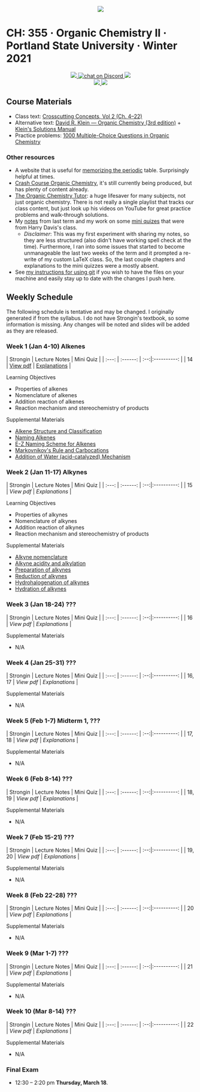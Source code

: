  <p align="center">
    <a title="Join CH: 335 Discord Server 🥳" href="https://discord.gg/xgS9NMVyRY">
    <img src="../assets/images/ch-335.ico">
    </a>
</p>

# CH: 355 · Organic Chemistry II · Portland State University · Winter 2021

 <p align="center">
    <a title="View class syllabus" href="organic-chemistry-II-W21.pdf">
    <img src="https://img.shields.io/badge/CH: 355-Syllabus-informational?logo=adobe-acrobat-reader" >
    </a>
    <a title="Join CH: 335 Discord server 🥳" href="https://discord.gg/xgS9NMVyRY">
    <img src="https://img.shields.io/discord/760937229798604850?logo=discord"
   alt="chat on Discord">
    </a>
    <a title="View my older notes" href="ch-334/org-chem.pdf">
    <img src="https://img.shields.io/badge/Review Notes-CH 334-informational?logo=latex" >
    </a>
    <br>
    <a title="View my notes" href="ch-335.pdf">
    <img src="https://img.shields.io/badge/Notes-Week 1 Done-sucess?logo=latex" >
    </a>
    <a title="View my mini quiz explanations" href="mini-quiz.pdf">
    <img src="https://img.shields.io/badge/Mini Quiz-Week 1 Done-success?logo=latex" >
    </a>
</p>

## **Course Materials**

- Class text: [Crosscutting Concepts, Vol 2 (Ch. 4&ndash;22)](https://www.grlcontent.com/)
- Alternative text: [David R. Klein &mdash; Organic Chemistry (3rd edition)](https://1lib.us/book/2929062/c615a5) + [Klein's Solutions Manual](https://1lib.us/book/3515143/0b1300)
- Practice problems: [1000 Multiple-Choice Questions in Organic Chemistry](https://1lib.us/book/5342108/844e92)

### Other resources
- A website that is useful for [memorizing the periodic](https://online.seterra.com/en-an/vgp/3824) table. Surprisingly helpful at times.
- [Crash Course Organic Chemistry](https://www.youtube.com/playlist?list=PL8dPuuaLjXtONguuhLdVmq0HTKS0jksS4), it's still currently being produced, but has plenty of content already.
- [The Organic Chemistry Tutor](https://www.youtube.com/c/TheOrganicChemistryTutor/featured): a huge lifesaver for many subjects, not just organic chemistry. There is not really a single playlist that tracks our class content, but just look up his videos on YouTube for great practice problems and walk-through solutions.
- My [notes](ch-334/org-chem.pdf) from last term and my work on some [mini quizes](ch-334/apres-lecture-quiz.pdf) that were from Harry Davis's class. 
  - _Disclaimer_: This was my first experiment with sharing my notes, so they are less structured (also didn't have working spell check at the time). Furthermore, I ran into some issues that started to become unmanageable the last two weeks of the term and it prompted a re-write of my custom LaTeX class. So, the last couple chapters and explanations to the mini quizzes were a mostly absent.
- See [my instructions for using git](https://github.com/cullyn-inverba/notes#using-git) if you wish to have the files on your machine and easily stay up to date with the changes I push here.
## **Weekly Schedule**

The following schedule is tentative and may be changed. I originally generated if from the syllabus. I do not have Strongin's textbook, so some information is missing. Any changes will be noted and slides will be added as they are released. 

### **Week 1** (Jan 4-10) **Alkenes**

| Strongin | Lecture Notes | Mini Quiz   |
| :---: | :------: | :--:|:----------: | 
|    14    | [View pdf](ch-335.pdf) | [Explanations](mini-quiz.pdf) | 

Learning Objectives

- Properties of alkenes
- Nomenclature of alkenes
- Addition reaction of alkenes
- Reaction mechanism and stereochemistry of products

Supplemental Materials

- [Alkene Structure and Classification](https://www.khanacademy.org/science/organic-chemistry/alkenes-alkynes/naming-alkenes-jay/v/alkene-intro-and-stability "Khan Academy")
- [Naming Alkenes](https://www.khanacademy.org/science/organic-chemistry/alkenes-alkynes/naming-alkenes/v/naming-alkenes-examples "Khan Academy")
- [E-Z Naming Scheme for Alkenes](https://www.khanacademy.org/science/organic-chemistry/alkenes-alkynes/naming-alkenes/v/cis-trans-and-e-z-naming-scheme-for-alkenes "Khan Academy")
- [Markovnikov's Rule and Carbocations](https://www.khanacademy.org/science/organic-chemistry/alkenes-alkynes/alkene-reactions/v/markovnikov-s-rule-and-carbocations "Khan Academy")
- [Addition of Water (acid-catalyzed) Mechanism](https://www.khanacademy.org/science/organic-chemistry/alkenes-alkynes/alkene-reactions/v/addition-of-water-acid-catalyzed-mechanism "Khan Academy")
  <br>

### **Week 2** (Jan 11-17) **Alkynes**

| Strongin | Lecture Notes | Mini Quiz   |
| :---: | :------: | :--:|:----------: | 
|    15    | _View pdf_ | _Explanations_ | 

Learning Objectives

- Properties of alkynes
- Nomenclature of alkynes
- Addition reaction of alkynes
- Reaction mechanism and stereochemistry of products


Supplemental Materials

- [Alkyne nomenclature](https://www.khanacademy.org/science/organic-chemistry/alkenes-alkynes/naming-preparation-alkynes/v/alkyne-nomenclature)
- [Alkyne acidity and alkylation](https://www.khanacademy.org/science/organic-chemistry/alkenes-alkynes/naming-preparation-alkynes/v/alkyne-acidity-and-alkylation)
- [Preparation of alkynes](https://www.khanacademy.org/science/organic-chemistry/alkenes-alkynes/naming-preparation-alkynes/v/preparation-of-alkynes)
- [Reduction of alkynes](https://www.khanacademy.org/science/organic-chemistry/alkenes-alkynes/alkyne-reactions/v/reduction-of-alkynes)
- [Hydrohalogenation of alkynes](https://www.khanacademy.org/science/organic-chemistry/alkenes-alkynes/alkyne-reactions/v/hydrohalogenation-of-alkynes)
- [Hydration of alkynes](https://www.khanacademy.org/science/organic-chemistry/alkenes-alkynes/alkyne-reactions/v/hydration-of-alkynes)

### **Week 3** (Jan 18-24) **???**

| Strongin | Lecture Notes | Mini Quiz   |
| :---: | :------: | :--:|:----------: | 
|    16    | _View pdf_ | _Explanations_ | 

Supplemental Materials

- N/A
  <br>

### **Week 4** (Jan 25-31) **???**

| Strongin | Lecture Notes | Mini Quiz   |
| :---: | :------: | :--:|:----------: | 
|  16, 17  | _View pdf_ | _Explanations_ | 

Supplemental Materials

- N/A
  <br>

### **Week 5** (Feb 1-7) **Midterm 1, ???**

| Strongin | Lecture Notes | Mini Quiz   |
| :---: | :------: | :--:|:----------: | 
|  17, 18  | _View pdf_ | _Explanations_ | 

Supplemental Materials

- N/A
  <br>

### **Week 6** (Feb 8-14) **???**

| Strongin | Lecture Notes | Mini Quiz   |
| :---: | :------: | :--:|:----------: | 
|  18, 19  | _View pdf_ | _Explanations_ | 

Supplemental Materials

- N/A
  <br>

### **Week 7** (Feb 15-21) **???**

| Strongin | Lecture Notes | Mini Quiz   |
| :---: | :------: | :--:|:----------: | 
|  19, 20  | _View pdf_ | _Explanations_ | 

Supplemental Materials

- N/A
  <br>

### **Week 8** (Feb 22-28) **???**

| Strongin | Lecture Notes | Mini Quiz   |
| :---: | :------: | :--:|:----------: | 
|    20    | _View pdf_ | _Explanations_ | 

Supplemental Materials

- N/A
  <br>

### **Week 9** (Mar 1-7) **???**

| Strongin | Lecture Notes | Mini Quiz   |
| :---: | :------: | :--:|:----------: | 
|    21    | _View pdf_ | _Explanations_ | 

Supplemental Materials

- N/A
  <br>

### **Week 10** (Mar 8-14) **???**

| Strongin | Lecture Notes | Mini Quiz   |
| :---: | :------: | :--:|:----------: | 
|    22    | _View pdf_ | _Explanations_ | 

Supplemental Materials

- N/A
  <br>

### **Final Exam**

- 12:30 &ndash; 2:20 pm **Thursday, March 18**.

<br>
